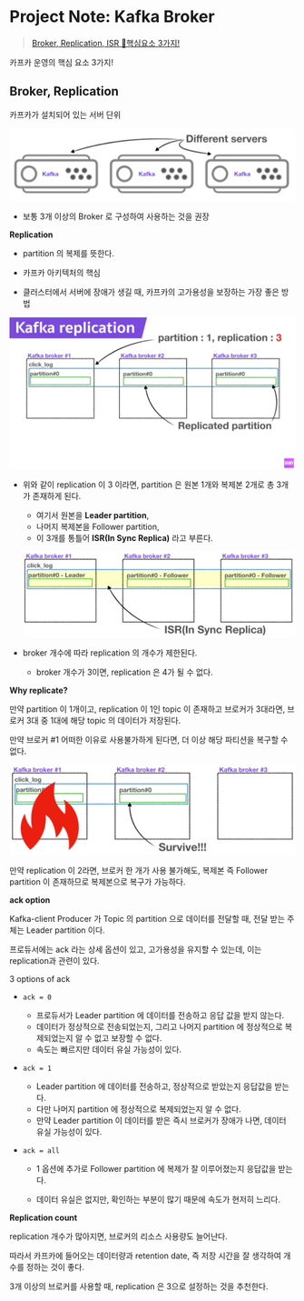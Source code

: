 # Project Note: Kafka Broker

>[Broker, Replication, ISR 👀핵심요소 3가지!](https://www.youtube.com/watch?v=qpEEoGpWVig&list=PL3Re5Ri5rZmkY46j6WcJXQYRlDRZSUQ1j&index=4)

카프카 운영의 핵심 요소 3가지!

## Broker, Replication 

카프카가 설치되어 있는 서버 단위

![image-20220415104204069](2022-04-15_Project_Note_Kafka_Broker.assets/image-20220415104204069.png)

- 보통 3개 이상의 Broker 로 구성하여 사용하는 것을 권장 



**Replication** 

- partition 의 복제를 뜻한다. 

- 카프카 아키텍처의 핵심

- 클러스터에서 서버에 장애가 생길 때, 카프카의 고가용성을 보장하는 가장 좋은 방법 

![image-20220415104433025](2022-04-15_Project_Note_Kafka_Broker.assets/image-20220415104433025.png)

- 위와 같이 replication 이 3 이라면, partition 은 원본 1개와 복제본 2개로 총 3개가 존재하게 된다. 

  - 여기서 원본을 **Leader partition**,
  - 나머지 복제본을 Follower partition, 
  - 이 3개를 통틀어 **ISR(In Sync Replica)** 라고 부른다.

  ![image-20220415104727866](2022-04-15_Project_Note_Kafka_Broker.assets/image-20220415104727866.png)

- broker 개수에 따라 replication 의 개수가 제한된다. 

  - broker 개수가 3이면, replication 은 4가 될 수 없다. 

**Why replicate?**

만약 partition 이 1개이고, replication 이 1인 topic 이 존재하고 브로커가 3대라면,  브로커 3대 중 1대에 해당 topic 의 데이터가 저장된다.  

만약 브로커 #1 어떠한 이유로 사용불가하게 된다면, 더 이상 해당 파티션을 복구할 수 없다. 

![image-20220415105047039](2022-04-15_Project_Note_Kafka_Broker.assets/image-20220415105047039.png)

만약 replication 이 2라면, 브로커 한 개가 사용 불가해도, 복제본 즉 Follower partition 이 존재하므로 복제본으로 복구가 가능하다. 



**ack option**

Kafka-client Producer 가 Topic 의 partition 으로 데이터를 전달할 때, 전달 받는 주체는 Leader partition 이다. 

프로듀서에는 ack 라는 상세 옵션이 있고, 고가용성을 유지할 수 있는데, 이는 replication과 관련이 있다. 

3 options of ack 

- `ack = 0 ` 

  -  프로듀서가 Leader partition 에 데이터를 전송하고 응답 값을 받지 않는다. 
  - 데이터가 정상적으로 전송되었는지, 그리고 나머지 partition 에 정상적으로 복제되었는지 알 수 없고 보장할 수 없다.
  - 속도는 빠르지만 데이터 유실 가능성이 있다.  

- `ack = 1`

  - Leader partition 에 데이터를 전송하고, 정상적으로 받았는지 응답값을 받는다. 
  - 다만 나머지 partition 에 정상적으로 복제되었는지 알 수 없다. 
  - 만약 Leader partition 이 데이터를 받은 즉시 브로커가 장애가 나면, 데이터 유실 가능성이 있다. 

- `ack = all `

  - 1 옵션에 추가로 Follower partition 에 복제가 잘 이루어졌는지 응답값을 받는다. 

  - 데이터 유실은 없지만, 확인하는 부분이 많기 때문에 속도가 현저히 느리다. 



**Replication count**

replication 개수가 많아지면, 브로커의 리소스 사용량도 늘어난다. 

따라서 카프카에 들어오는 데이터량과 retention date, 즉 저장 시간을 잘 생각하여 개수를 정하는 것이 좋다. 

3개 이상의 브로커를 사용할 때, replication 은 3으로 설정하는 것을 추천한다. 







